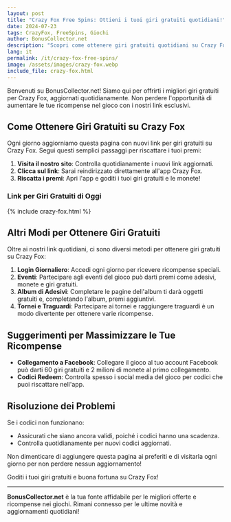 ```yaml
---
layout: post
title: "Crazy Fox Free Spins: Ottieni i tuoi giri gratuiti quotidiani!"
date: 2024-07-23
tags: CrazyFox, FreeSpins, Giochi
author: BonusCollector.net
description: "Scopri come ottenere giri gratuiti quotidiani su Crazy Fox. Aggiornamenti giornalieri per massimizzare le tue ricompense!"
lang: it
permalink: /it/crazy-fox-free-spins/
image: /assets/images/crazy-fox.webp
include_file: crazy-fox.html
---
```


Benvenuti su BonusCollector.net! Siamo qui per offrirti i migliori giri gratuiti per Crazy Fox, aggiornati quotidianamente. Non perdere l'opportunità di aumentare le tue ricompense nel gioco con i nostri link esclusivi.

## Come Ottenere Giri Gratuiti su Crazy Fox

Ogni giorno aggiorniamo questa pagina con nuovi link per giri gratuiti su Crazy Fox. Segui questi semplici passaggi per riscattare i tuoi premi:

1. **Visita il nostro sito**: Controlla quotidianamente i nuovi link aggiornati.
2. **Clicca sul link**: Sarai reindirizzato direttamente all'app Crazy Fox.
3. **Riscatta i premi**: Apri l'app e goditi i tuoi giri gratuiti e le monete!

### Link per Giri Gratuiti di Oggi
{% include crazy-fox.html %}

## Altri Modi per Ottenere Giri Gratuiti

Oltre ai nostri link quotidiani, ci sono diversi metodi per ottenere giri gratuiti su Crazy Fox:

1. **Login Giornaliero**: Accedi ogni giorno per ricevere ricompense speciali.
2. **Eventi**: Partecipare agli eventi del gioco può darti premi come adesivi, monete e giri gratuiti.
3. **Album di Adesivi**: Completare le pagine dell'album ti darà oggetti gratuiti e, completando l'album, premi aggiuntivi.
4. **Tornei e Traguardi**: Partecipare ai tornei e raggiungere traguardi è un modo divertente per ottenere varie ricompense.

## Suggerimenti per Massimizzare le Tue Ricompense

- **Collegamento a Facebook**: Collegare il gioco al tuo account Facebook può darti 60 giri gratuiti e 2 milioni di monete al primo collegamento.
- **Codici Redeem**: Controlla spesso i social media del gioco per codici che puoi riscattare nell'app.

## Risoluzione dei Problemi

Se i codici non funzionano:
- Assicurati che siano ancora validi, poiché i codici hanno una scadenza.
- Controlla quotidianamente per nuovi codici aggiornati.

Non dimenticare di aggiungere questa pagina ai preferiti e di visitarla ogni giorno per non perdere nessun aggiornamento!

Goditi i tuoi giri gratuiti e buona fortuna su Crazy Fox!

--- 

**BonusCollector.net** è la tua fonte affidabile per le migliori offerte e ricompense nei giochi. Rimani connesso per le ultime novità e aggiornamenti quotidiani!